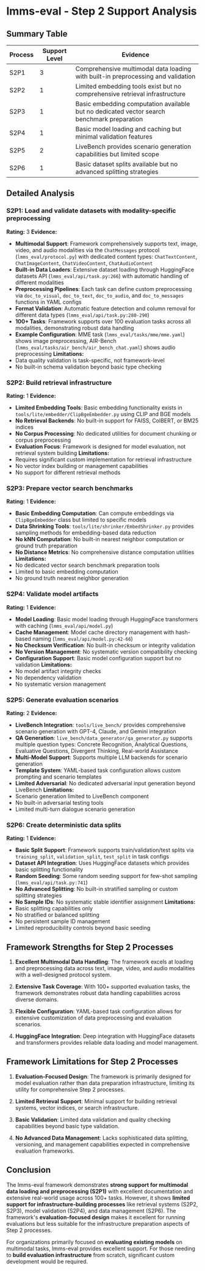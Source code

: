 # lmms-eval - Step 2 Support Analysis

## Summary Table
| Process | Support Level | Evidence |
|---------|--------------|----------|
| S2P1 | 3 | Comprehensive multimodal data loading with built-in preprocessing and validation |
| S2P2 | 1 | Limited embedding tools exist but no comprehensive retrieval infrastructure |
| S2P3 | 1 | Basic embedding computation available but no dedicated vector search benchmark preparation |
| S2P4 | 1 | Basic model loading and caching but minimal validation features |
| S2P5 | 2 | LiveBench provides scenario generation capabilities but limited scope |
| S2P6 | 1 | Basic dataset splits available but no advanced splitting strategies |

## Detailed Analysis

### S2P1: Load and validate datasets with modality-specific preprocessing
**Rating:** 3
**Evidence:**
- **Multimodal Support**: Framework comprehensively supports text, image, video, and audio modalities via the `ChatMessages` protocol (`lmms_eval/protocol.py`) with dedicated content types: `ChatTextContent`, `ChatImageContent`, `ChatVideoContent`, `ChatAudioContent`
- **Built-in Data Loaders**: Extensive dataset loading through HuggingFace datasets API (`lmms_eval/api/task.py:266`) with automatic handling of different modalities
- **Preprocessing Pipelines**: Each task can define custom preprocessing via `doc_to_visual`, `doc_to_text`, `doc_to_audio`, and `doc_to_messages` functions in YAML configs
- **Format Validation**: Automatic feature detection and column removal for different data types (`lmms_eval/api/task.py:280-290`)
- **100+ Tasks**: Framework supports over 100 evaluation tasks across all modalities, demonstrating robust data handling
- **Example Configuration**: MME task (`lmms_eval/tasks/mme/mme.yaml`) shows image preprocessing, AIR-Bench (`lmms_eval/tasks/air_bench/air_bench_chat.yaml`) shows audio preprocessing
**Limitations:**
- Data quality validation is task-specific, not framework-level
- No built-in schema validation beyond basic type checking

### S2P2: Build retrieval infrastructure
**Rating:** 1
**Evidence:**
- **Limited Embedding Tools**: Basic embedding functionality exists in `tools/lite/embedder/ClipBgeEmbedder.py` using CLIP and BGE models
- **No Retrieval Backends**: No built-in support for FAISS, ColBERT, or BM25 indices
- **No Corpus Processing**: No dedicated utilities for document chunking or corpus preprocessing
- **Evaluation Focus**: Framework is designed for model evaluation, not retrieval system building
**Limitations:**
- Requires significant custom implementation for retrieval infrastructure
- No vector index building or management capabilities
- No support for different retrieval methods

### S2P3: Prepare vector search benchmarks
**Rating:** 1
**Evidence:**
- **Basic Embedding Computation**: Can compute embeddings via `ClipBgeEmbedder` class but limited to specific models
- **Data Shrinking Tools**: `tools/lite/shrinker/EmbedShrinker.py` provides sampling methods for embedding-based data reduction
- **No kNN Computation**: No built-in nearest neighbor computation or ground truth preparation
- **No Distance Metrics**: No comprehensive distance computation utilities
**Limitations:**
- No dedicated vector search benchmark preparation tools
- Limited to basic embedding computation
- No ground truth nearest neighbor generation

### S2P4: Validate model artifacts
**Rating:** 1
**Evidence:**
- **Model Loading**: Basic model loading through HuggingFace transformers with caching (`lmms_eval/api/model.py`)
- **Cache Management**: Model cache directory management with hash-based naming (`lmms_eval/api/model.py:42-66`)
- **No Checksum Verification**: No built-in checksum or integrity validation
- **No Version Management**: No systematic version compatibility checking
- **Configuration Support**: Basic model configuration support but no validation
**Limitations:**
- No model artifact integrity checks
- No dependency validation
- No systematic version management

### S2P5: Generate evaluation scenarios
**Rating:** 2
**Evidence:**
- **LiveBench Integration**: `tools/live_bench/` provides comprehensive scenario generation with GPT-4, Claude, and Gemini integration
- **QA Generation**: `live_bench/data_generator/qa_generator.py` supports multiple question types: Concrete Recognition, Analytical Questions, Evaluative Questions, Divergent Thinking, Real-world Assistance
- **Multi-Model Support**: Supports multiple LLM backends for scenario generation
- **Template System**: YAML-based task configuration allows custom prompting and scenario templates
- **Limited Adversarial**: No dedicated adversarial input generation beyond LiveBench
**Limitations:**
- Scenario generation limited to LiveBench component
- No built-in adversarial testing tools
- Limited multi-turn dialogue scenario generation

### S2P6: Create deterministic data splits
**Rating:** 1
**Evidence:**
- **Basic Split Support**: Framework supports train/validation/test splits via `training_split`, `validation_split`, `test_split` in task configs
- **Dataset API Integration**: Uses HuggingFace datasets which provides basic splitting functionality
- **Random Seeding**: Some random seeding support for few-shot sampling (`lmms_eval/api/task.py:741`)
- **No Advanced Splitting**: No built-in stratified sampling or custom splitting strategies
- **No Sample IDs**: No systematic stable identifier assignment
**Limitations:**
- Basic splitting capabilities only
- No stratified or balanced splitting
- No persistent sample ID management
- Limited reproducibility controls beyond basic seeding

## Framework Strengths for Step 2 Processes

1. **Excellent Multimodal Data Handling**: The framework excels at loading and preprocessing data across text, image, video, and audio modalities with a well-designed protocol system.

2. **Extensive Task Coverage**: With 100+ supported evaluation tasks, the framework demonstrates robust data handling capabilities across diverse domains.

3. **Flexible Configuration**: YAML-based task configuration allows for extensive customization of data preprocessing and evaluation scenarios.

4. **HuggingFace Integration**: Deep integration with HuggingFace datasets and transformers provides reliable data loading and model management.

## Framework Limitations for Step 2 Processes

1. **Evaluation-Focused Design**: The framework is primarily designed for model evaluation rather than data preparation infrastructure, limiting its utility for comprehensive Step 2 processes.

2. **Limited Retrieval Support**: Minimal support for building retrieval systems, vector indices, or search infrastructure.

3. **Basic Validation**: Limited data validation and quality checking capabilities beyond basic type validation.

4. **No Advanced Data Management**: Lacks sophisticated data splitting, versioning, and management capabilities expected in comprehensive evaluation frameworks.

## Conclusion

The lmms-eval framework demonstrates **strong support for multimodal data loading and preprocessing (S2P1)** with excellent documentation and extensive real-world usage across 100+ tasks. However, it shows **limited support for infrastructure-building processes** like retrieval systems (S2P2, S2P3), model validation (S2P4), and data management (S2P6). The framework's **evaluation-focused design** makes it excellent for running evaluations but less suitable for the infrastructure preparation aspects of Step 2 processes.

For organizations primarily focused on **evaluating existing models** on multimodal tasks, lmms-eval provides excellent support. For those needing to **build evaluation infrastructure** from scratch, significant custom development would be required.